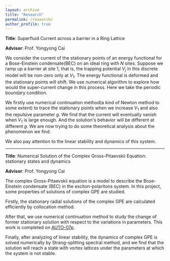 ```yaml
---
layout: archive
title: "Research"
permalink: /research/
author_profile: true
---
```


**Title**: Superfluid Current across a barrier in a Ring Lattice

**Advisor**: Prof. Yongyong Cai

We consider the current of the stationary points of an energy functional for a Bose-Einstein condensate(BEC) on an ideal ring with $N$ sites. 
Suppose we ramp up a barrier at site $1$, that is, the trapping potential $V_{j}$ in this discrete model will be non-zero only at $V_{1}$.
The energy functional is deformed and the stationary points will shift. We use numerical algorithm to explore how would the super-current change in this process. 
Here we take the periodic boundary condition.

We firstly use numerical continuation method(a kind of Newton method to some extent) to trace the stationary points when we increase $V_{1}$ and also the repulsive parameter $g$. 
We find that the current will eventually vanish when $V_{1}$ is large enough. And the solution's behavior will be different at different $g$. 
We are now trying to do some theoretical analysis about the phenomenon we find. 

We also pay attention to the linear stability and dynamics of this system. 

***

**Title**: Numerical Solution of the Complex Gross-Pitaevskii Equation: stationary states and dynamics

**Advisor**: Prof. Yongyong Cai

The complex Gross-Pitaevskii equation is a model to describe the Bose-Einstein condensate (BEC) in the exciton-polaritons system. 
In this project, some properties of solutions of complex GPE are studied. 

Firstly, the stationary radial solutions of the complex GPE are calculated efficiently by collocation method. 

After that, we use numerical continuation method to study the change of former stationary solution with respect to the variations in parameters. This work is completed on [AUTO-07p](http://indy.cs.concordia.ca/auto/).

Finally, after analyzing of linear stability, the dynamics of complex GPE is solved numerically by Strang-splitting spectral method, and we find that the solution will reach a state with vortex lattices under the parameters at which the system is not stable.
